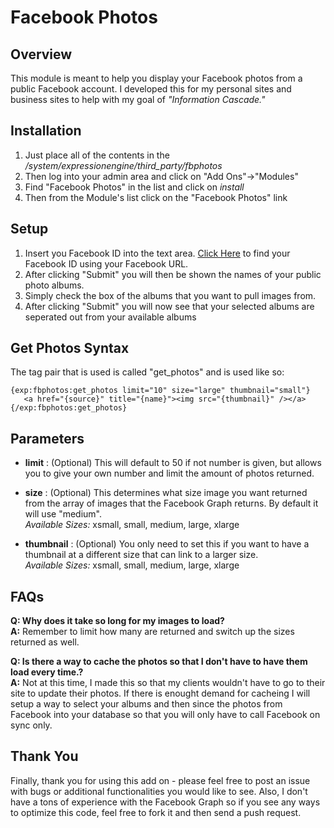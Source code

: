 Facebook Photos
===============

Overview
--------
This module is meant to help you display your Facebook photos from a public Facebook account. I developed this for my personal sites and business sites to help with my goal of _"Information Cascade."_

Installation
------------
1. Just place all of the contents in the _/system/expressionengine/third_party/fbphotos_
2. Then log into your admin area and click on "Add Ons"->"Modules"
3. Find "Facebook Photos" in the list and click on _install_
4. Then from the Module's list click on the "Facebook Photos" link

Setup
-----
1. Insert you Facebook ID into the text area. [Click Here](http://findmyfacebookid.com) to find your Facebook ID using your Facebook URL.
2. After clicking "Submit" you will then be shown the names of your public photo albums.
3. Simply check the box of the albums that you want to pull images from.
4. After clicking "Submit" you will now see that your selected albums are seperated out from your available albums

Get Photos Syntax
-----------------
The tag pair that is used is called "get_photos" and is used like so:

	{exp:fbphotos:get_photos limit="10" size="large" thumbnail="small"}
  	   <a href="{source}" title="{name}"><img src="{thumbnail}" /></a>
	{/exp:fbphotos:get_photos}

Parameters
----------
- **limit** : (Optional) This will default to 50 if not number is given, but allows you to give your own number and limit the amount of photos returned.
- **size** : (Optional) This determines what size image you want returned from the array of images that the Facebook Graph returns. By default it will use "medium".  
_Available Sizes:_ xsmall, small, medium, large, xlarge

- **thumbnail** : (Optional) You only need to set this if you want to have a thumbnail at a different size that can link to a larger size.  
_Available Sizes:_ xsmall, small, medium, large, xlarge

FAQs
----
**Q: Why does it take so long for my images to load?**  
**A:** Remember to limit how many are returned and switch up the sizes returned as well.

**Q: Is there a way to cache the photos so that I don't have to have them load every time.?**  
**A:** Not at this time, I made this so that my clients wouldn't have to go to their site to update their photos. If there is enought demand for cacheing I will setup a way to select your albums and then since the photos from Facebook into your database so that you will only have to call Facebook on sync only.

Thank You
---------
Finally, thank you for using this add on - please feel free to post an issue with bugs or additional functionalities you would like to see. Also, I don't have a tons of experience with the Facebook Graph so if you see any ways to optimize this code, feel free to fork it and then send a push request.
